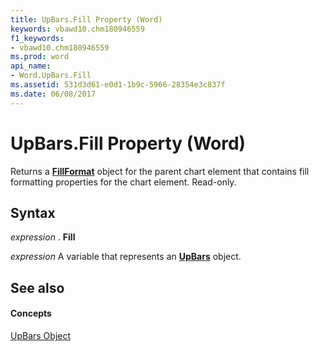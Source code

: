 ```yaml
---
title: UpBars.Fill Property (Word)
keywords: vbawd10.chm180946559
f1_keywords:
- vbawd10.chm180946559
ms.prod: word
api_name:
- Word.UpBars.Fill
ms.assetid: 531d3d61-e0d1-1b9c-5966-28354e3c837f
ms.date: 06/08/2017
---
```



# UpBars.Fill Property (Word)

Returns a  **[FillFormat](fillformat-object-word.md)** object for the parent chart element that contains fill formatting properties for the chart element. Read-only.


## Syntax

 _expression_ . **Fill**

 _expression_ A variable that represents an **[UpBars](upbars-object-word.md)** object.


## See also


#### Concepts


[UpBars Object](upbars-object-word.md)

